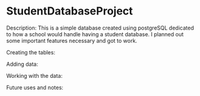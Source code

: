 # StudentDatabaseProject

Description: This is a simple database created using postgreSQL dedicated to how a school would handle having a student database. I planned out some important features necessary and got to work. 

Creating the tables: 

Adding data: 

Working with the data: 

Future uses and notes: 
